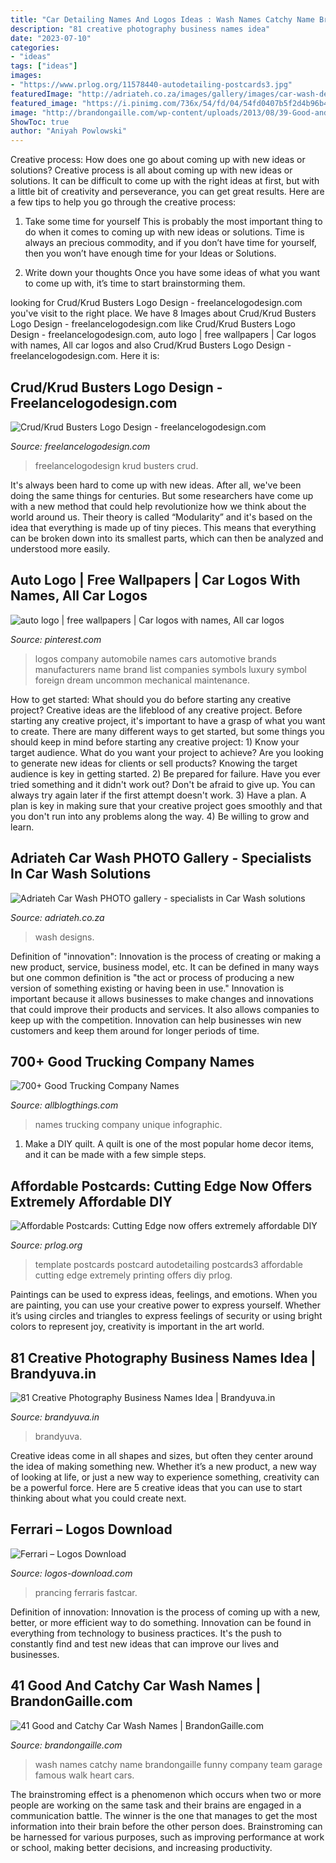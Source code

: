 ```yaml
---
title: "Car Detailing Names And Logos Ideas : Wash Names Catchy Name Brandongaille Funny Company Team Garage Famous Walk Heart Cars"
description: "81 creative photography business names idea"
date: "2023-07-10"
categories:
- "ideas"
tags: ["ideas"]
images:
- "https://www.prlog.org/11578440-autodetailing-postcards3.jpg"
featuredImage: "http://adriateh.co.za/images/gallery/images/car-wash-design-adriateh-011.jpg"
featured_image: "https://i.pinimg.com/736x/54/fd/04/54fd0407b5f2d4b96b4a1d631ca51e61--auto-logo-car-logos.jpg"
image: "http://brandongaille.com/wp-content/uploads/2013/08/39-Good-and-Catchy-Car-Wash-Names.jpg"
ShowToc: true
author: "Aniyah Powlowski"
---
```



Creative process: How does one go about coming up with new ideas or solutions?
Creative process is all about coming up with new ideas or solutions. It can be difficult to come up with the right ideas at first, but with a little bit of creativity and perseverance, you can get great results. Here are a few tips to help you go through the creative process:
1. Take some time for yourself 
This is probably the most important thing to do when it comes to coming up with new ideas or solutions. Time is always an precious commodity, and if you don’t have time for yourself, then you won’t have enough time for your Ideas or Solutions.

2. Write down your thoughts 
Once you have some ideas of what you want to come up with, it’s time to start brainstorming them.

	

		
looking for Crud/Krud Busters Logo Design - freelancelogodesign.com you've visit to the right place. We have 8 Images about Crud/Krud Busters Logo Design - freelancelogodesign.com like Crud/Krud Busters Logo Design - freelancelogodesign.com, auto logo | free wallpapers | Car logos with names, All car logos and also Crud/Krud Busters Logo Design - freelancelogodesign.com. Here it is:
		
    
## Crud/Krud Busters Logo Design - Freelancelogodesign.com

<img loading=lazy src="https://freelancelogodesign.com/48hourslogo_data/2018/11/09/79015_1541762520.png" onerror="this.onerror=null;this.src='https://tse2.mm.bing.net/th?id=OIP.SVXfvq0l5oQxO92vg_g-ugAAAA&amp;pid=15.1';" alt="Crud/Krud Busters Logo Design - freelancelogodesign.com">

_Source: freelancelogodesign.com_

>freelancelogodesign krud busters crud. 

	

It's always been hard to come up with new ideas. After all, we've been doing the same things for centuries. But some researchers have come up with a new method that could help revolutionize how we think about the world around us. Their theory is called “Modularity” and it's based on the idea that everything is made up of tiny pieces. This means that everything can be broken down into its smallest parts, which can then be analyzed and understood more easily.

    
## Auto Logo | Free Wallpapers | Car Logos With Names, All Car Logos

<img loading=lazy src="https://i.pinimg.com/736x/54/fd/04/54fd0407b5f2d4b96b4a1d631ca51e61--auto-logo-car-logos.jpg" onerror="this.onerror=null;this.src='https://tse4.mm.bing.net/th?id=OIP.sycMgrMYrbz-cqKvXX15bQHaFT&amp;pid=15.1';" alt="auto logo | free wallpapers | Car logos with names, All car logos">

_Source: pinterest.com_

>logos company automobile names cars automotive brands manufacturers name brand list companies symbols luxury symbol foreign dream uncommon mechanical maintenance. 

	

How to get started: What should you do before starting any creative project?
Creative ideas are the lifeblood of any creative project. Before starting any creative project, it's important to have a grasp of what you want to create. There are many different ways to get started, but some things you should keep in mind before starting any creative project: 1) Know your target audience. What do you want your project to achieve? Are you looking to generate new ideas for clients or sell products? Knowing the target audience is key in getting started. 2) Be prepared for failure. Have you ever tried something and it didn't work out? Don't be afraid to give up. You can always try again later if the first attempt doesn't work. 3) Have a plan. A plan is key in making sure that your creative project goes smoothly and that you don't run into any problems along the way. 4) Be willing to grow and learn.

    
## Adriateh Car Wash PHOTO Gallery - Specialists In Car Wash Solutions

<img loading=lazy src="http://adriateh.co.za/images/gallery/images/car-wash-design-adriateh-011.jpg" onerror="this.onerror=null;this.src='https://tse2.mm.bing.net/th?id=OIP.cXgzrG3o6cFLht3r6K1_GAHaDo&amp;pid=15.1';" alt="Adriateh Car Wash PHOTO gallery - specialists in Car Wash solutions">

_Source: adriateh.co.za_

>wash designs. 

	

Definition of "innovation":
Innovation is the process of creating or making a new product, service, business model, etc. It can be defined in many ways but one common definition is "the act or process of producing a new version of something existing or having been in use." 
Innovation is important because it allows businesses to make changes and innovations that could improve their products and services. It also allows companies to keep up with the competition. Innovation can help businesses win new customers and keep them around for longer periods of time.

    
## 700+ Good Trucking Company Names

<img loading=lazy src="https://1.bp.blogspot.com/-cR_xpToLCUs/XuJQ2ziNeII/AAAAAAAAXXY/OniI6NQg_Ps2gJ7Dqa7v94fkVyf_elkwgCK4BGAsYHg/d/12.png" onerror="this.onerror=null;this.src='https://tse1.mm.bing.net/th?id=OIP.pY9FrpxVyKeMK5SaZCP41gHaRO&amp;pid=15.1';" alt="700+ Good Trucking Company Names">

_Source: allblogthings.com_

>names trucking company unique infographic. 

	

1. Make a DIY quilt. A quilt is one of the most popular home decor items, and it can be made with a few simple steps.

    
## Affordable Postcards: Cutting Edge Now Offers Extremely Affordable DIY

<img loading=lazy src="https://www.prlog.org/11578440-autodetailing-postcards3.jpg" onerror="this.onerror=null;this.src='https://tse4.mm.bing.net/th?id=OIP.H2GIG63czvItCGtJ8aHMTgHaKK&amp;pid=15.1';" alt="Affordable Postcards: Cutting Edge now offers extremely affordable DIY">

_Source: prlog.org_

>template postcards postcard autodetailing postcards3 affordable cutting edge extremely printing offers diy prlog. 

	

Paintings can be used to express ideas, feelings, and emotions.
When you are painting, you can use your creative power to express yourself. Whether it’s using circles and triangles to express feelings of security or using bright colors to represent joy, creativity is important in the art world.

    
## 81 Creative Photography Business Names Idea | Brandyuva.in

<img loading=lazy src="https://brandyuva.in/wp-content/uploads/2016/10/photography-names-idea.jpg" onerror="this.onerror=null;this.src='https://tse3.mm.bing.net/th?id=OIP.wKYA1KbdoN_dWlPWKKwH3QHaE2&amp;pid=15.1';" alt="81 Creative Photography Business Names Idea | Brandyuva.in">

_Source: brandyuva.in_

>brandyuva. 

	

Creative ideas come in all shapes and sizes, but often they center around the idea of making something new. Whether it’s a new product, a new way of looking at life, or just a new way to experience something, creativity can be a powerful force. Here are 5 creative ideas that you can use to start thinking about what you could create next.

    
## Ferrari – Logos Download

<img loading=lazy src="https://logos-download.com/wp-content/uploads/2016/03/Ferrari_logotype_on_the_red_car.jpg" onerror="this.onerror=null;this.src='https://tse1.mm.bing.net/th?id=OIP.TxlfhBdLB5wfY0E_I898UQHaFi&amp;pid=15.1';" alt="Ferrari – Logos Download">

_Source: logos-download.com_

>prancing ferraris fastcar. 

	

Definition of innovation:
Innovation is the process of coming up with a new, better, or more efficient way to do something. Innovation can be found in everything from technology to business practices. It's the push to constantly find and test new ideas that can improve our lives and businesses.

    
## 41 Good And Catchy Car Wash Names | BrandonGaille.com

<img loading=lazy src="http://brandongaille.com/wp-content/uploads/2013/08/39-Good-and-Catchy-Car-Wash-Names.jpg" onerror="this.onerror=null;this.src='https://tse2.mm.bing.net/th?id=OIP.p1iu-J9rX7kV6QQXpq69pQHaE8&amp;pid=15.1';" alt="41 Good and Catchy Car Wash Names | BrandonGaille.com">

_Source: brandongaille.com_

>wash names catchy name brandongaille funny company team garage famous walk heart cars. 

	

The brainstroming effect is a phenomenon which occurs when two or more people are working on the same task and their brains are engaged in a communication battle. The winner is the one that manages to get the most information into their brain before the other person does. Brainstroming can be harnessed for various purposes, such as improving performance at work or school, making better decisions, and increasing productivity.

